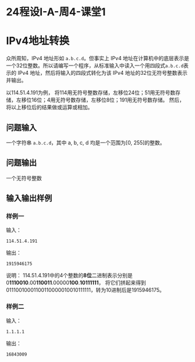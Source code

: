 # 24程设I-A-周4-课堂1

# IPv4地址转换

众所周知，IPv4 地址形如 `a.b.c.d`。但事实上 IPv4 地址在计算机中的底层表示是一个32位整数。所以请编写一个程序，从标准输入中读入一个用四段式`a.b.c.d`表示的 IPv4 地址，然后将输入的四段式转化为该 IPv4 地址的32位无符号整数表示并输出。

以114.51.4.191为例，
将114用无符号整数存储，左移位24位；51用无符号数存储，左移位16位；4用无符号数存储，左移位8位；191用无符号数存储。
然后，将以上移位后的结果做或运算或相加。

## 问题输入

一个字符串 `a.b.c.d`，其中 a, b, c, d 均是一个范围为[0, 255]的整数。

## 问题输出

一个无符号整数

## 输入输出样例

### 样例一

输入：

```
114.51.4.191
```

输出：

```
1915946175
```

说明：
114.51.4.191中的4个整数的**8位**二进制表示分别是0**1110010**.00**110011**.00000**100**.**10111111**，
将它们拼起来得到01110010001100110000010010111111，转为10进制后是1915946175。

### 样例二

输入：

```
1.1.1.1
```

输出：

```
16843009
```

